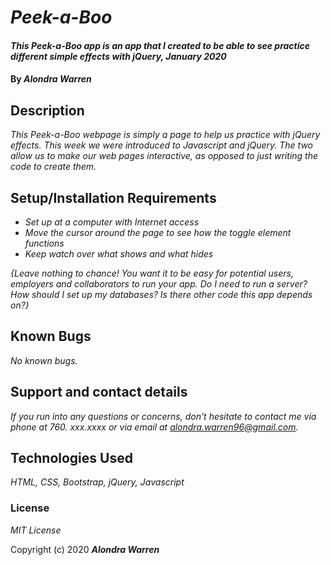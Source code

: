 # _Peek-a-Boo_

#### _This Peek-a-Boo app is an app that I created to be able to see practice different simple effects with jQuery, January 2020_

#### By _**Alondra Warren**_

## Description

_This Peek-a-Boo webpage is simply a page to help us practice with jQuery effects. This week we were introduced to Javascript and jQuery. The two allow us to make our web pages interactive, as opposed to just writing the code to create them._

## Setup/Installation Requirements

* _Set up at a computer with Internet access_
* _Move the cursor around the page to see how the toggle element functions_
* _Keep watch over what shows and what hides_

_{Leave nothing to chance! You want it to be easy for potential users, employers and collaborators to run your app. Do I need to run a server? How should I set up my databases? Is there other code this app depends on?}_

## Known Bugs

_No known bugs._

## Support and contact details

_If you run into any questions or concerns, don't hesitate to contact me via phone at 760. xxx.xxxx or via email at alondra.warren96@gmail.com._

## Technologies Used

_HTML, CSS, Bootstrap, jQuery, Javascript_

### License

*MIT License*

Copyright (c) 2020 **_Alondra Warren_**
